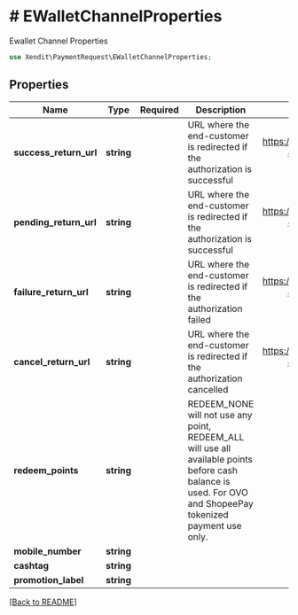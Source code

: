 # # EWalletChannelProperties
Ewallet Channel Properties

```php
use Xendit\PaymentRequest\EWalletChannelProperties;
```

## Properties

| Name | Type | Required | Description | Examples |
|------------|:-------------:|:-------------:|-------------|:-------------:|
| **success_return_url** | **string** |  | URL where the end-customer is redirected if the authorization is successful | https://webhook.site/f4b755f5-4770-4a11-8c72-cc0b3cc6b882 |
| **pending_return_url** | **string** |  | URL where the end-customer is redirected if the authorization is successful | https://webhook.site/f4b755f5-4770-4a11-8c72-cc0b3cc6b882 |
| **failure_return_url** | **string** |  | URL where the end-customer is redirected if the authorization failed | https://webhook.site/f4b755f5-4770-4a11-8c72-cc0b3cc6b882 |
| **cancel_return_url** | **string** |  | URL where the end-customer is redirected if the authorization cancelled | https://webhook.site/f4b755f5-4770-4a11-8c72-cc0b3cc6b882 |
| **redeem_points** | **string** |  | REDEEM_NONE will not use any point, REDEEM_ALL will use all available points before cash balance is used. For OVO and ShopeePay tokenized payment use only. | REDEEM_NONE |
| **mobile_number** | **string** |  |  | null |
| **cashtag** | **string** |  |  | null |
| **promotion_label** | **string** |  |  | null |


[[Back to README]](../../README.md)
